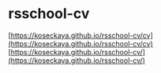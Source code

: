 # rsschool-cv

[https://koseckaya.github.io/rsschool-cv/cv](https://koseckaya.github.io/rsschool-cv/cv)
[https://koseckaya.github.io/rsschool-cv/](https://koseckaya.github.io/rsschool-cv/)
